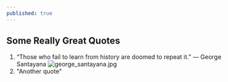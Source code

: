 ```yaml
---
published: true
---
```

## Some Really Great Quotes

1. “Those who fail to learn from history are doomed to repeat it.” ― George Santayana
![george_santayana.jpg]({{site.baseurl}}/assets/george_santayana.jpg)
2. "Another quote"
